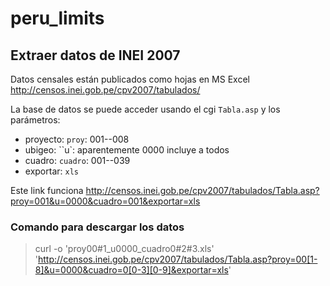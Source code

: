 # peru_limits

## Extraer datos de INEI 2007
Datos censales están publicados como hojas en MS Excel
<http://censos.inei.gob.pe/cpv2007/tabulados/>

La base de datos se puede acceder usando el cgi ``Tabla.asp`` y los parámetros:

* proyecto: ``proy``: 001--008
* ubigeo: ``u`: aparentemente 0000 incluye a todos
* cuadro: ``cuadro``: 001--039
* exportar: ``xls``

Este link funciona
<http://censos.inei.gob.pe/cpv2007/tabulados/Tabla.asp?proy=001&u=0000&cuadro=001&exportar=xls>

### Comando para descargar los datos

> curl -o 'proy00#1_u0000_cuadro0#2#3.xls' 'http://censos.inei.gob.pe/cpv2007/tabulados/Tabla.asp?proy=00[1-8]&u=0000&cuadro=0[0-3][0-9]&exportar=xls'
